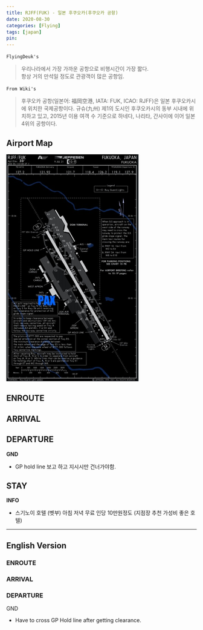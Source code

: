 ```yaml
---
title: RJFF(FUK) - 일본 후쿠오카(후쿠오카 공항)
date: 2020-08-30
categories: [Flying]
tags: [japan]
pin:
---
```

`FlyingDeuk's`
>우리나라에서 가장 가까운 공항으로 비행시간이 가장 짧다. <br>
항상 거의 만석일 정도로 관광객이 많은 공항임.

`From Wiki's`
>후쿠오카 공항(일본어: 福岡空港, IATA: FUK, ICAO: RJFF)은 일본 후쿠오카시에 위치한 국제공항이다. 규슈(九州) 제1의 도시인 후쿠오카시의 동부 시내에 위치하고 있고, 2015년 이용 여객 수 기준으로 하네다, 나리타, 간사이에 이어 일본 4위의 공항이다.

## Airport Map
![fuk](/img/flying/airport/fuk_ap.jpg)

## ENROUTE


## ARRIVAL


## DEPARTURE
**GND**
- GP hold line 보고 하고 지시시만 건너가야함.


## STAY
**INFO**
- 스기노이 호텔 (벳부) 아침 저녁 무료 인당 10만원정도 (지점장 추천 가성비 좋은 호텔)


--------
## English Version

### ENROUTE


### ARRIVAL

### DEPARTURE
GND
- Have to cross GP Hold line after getting clearance.
